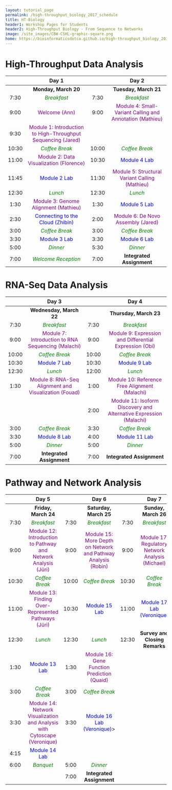 ```yaml
---
layout: tutorial_page
permalink: /high-throughput_biology_2017_schedule
title: HT-Biology
header1: Workshop Pages for Students
header2: High-Throughput Biology - From Sequence to Networks
image: /site_images/CBW-CSHL-graphic-square.png
home: https://bioinformaticsdotca.github.io/high-throughput_biology_2017
---
```


# High-Throughput Data Analysis

| | **Day 1** | | **Day 2** |
| :---: | :---: | :---: | :---: |
| | **Monday, March 20** | | **Tuesday, March 21** |
| 7:30 | <font color="green">*Breakfast*</font> | 7:30 | <font color="green">*Breakfast*</font> |
| 9:00 | <font color="purple">Welcome (Ann)</font> | 9:00 | <font color="purple">Module 4: Small-Variant Calling and Annotation (Mathieu)</font> |
| 9:30 | <font color="purple">Module 1: Introduction to High-Throughput Sequencing (Jared)</font> | | |
| 10:30 | <font color="green">*Coffee Break*</font> | 10:00 | <font color="green">*Coffee Break*</font> |
| 11:00 | <font color="purple">Module 2: Data Visualization (Florence) </font> | 10:30 | <font color="blue">Module 4 Lab</font> |
| 11:45 | <font color="blue">Module 2 Lab</font> | 11:30 | <font color="purple">Module 5: Structural Variant Calling (Mathieu)</font> |
| 12:30 | <font color="green">*Lunch*</font> | 12:30 | <font color="green">*Lunch*</font> |
| 1:30 | <font color="purple">Module 3: Genome Alignment (Mathieu) </font> | 1:30 | <font color="blue">Module 5 Lab</font> |
| 2:30 | <font color="blue">Connecting to the Cloud (Zhibin)</font> | 2:00 | <font color="purple">Module 6: De Novo Assembly (Jared)</font> |
| 3:00 | <font color="green">*Coffee Break*</font> | 3:00 | <font color="green">*Coffee Break*</font> |
| 3:30 | <font color="blue">Module 3 Lab</font> | 3:30 | <font color="blue">Module 6 Lab</font> |
| 5:00 | <font color="green">*Dinner*</font> | 5:30 | <font color="green">*Dinner*</font> |
| 7:00 | <font color="green">*Welcome Reception*</font> | 7:00 | **Integrated Assignment** |

# RNA-Seq Data Analysis

| | **Day 3** | | **Day 4** |
| :---: | :---: | :---: | :---: |
| | **Wednesday, March 22** | | **Thursday, March 23** |
| 7:30 | <font color="green">*Breakfast*</font> | 7:30 | <font color="green">*Breakfast*</font> |
| 9:00 | <font color="purple">Module 7: Introduction to RNA Sequencing (Malachi)</font> | 9:00 | <font color="purple">Module 9: Expression and Differential Expression (Obi)</font> |
| 10:00 | <font color="green">*Coffee Break*</font> | 10:00 | <font color="green">*Coffee Break*</font> |
| 10:30 |  <font color="blue">Module 7 Lab</font> | 10:30 |  <font color="blue">Module 9 Lab</font> |
| 12:30 | <font color="green">*Lunch*</font> | 12:00 | <font color="green">*Lunch*</font> |
| 1:30 |  <font color="purple">Module 8: RNA-Seq Alignment and Visualization (Fouad)</font> | 1:00 | <font color="purple">Module 10: Reference Free Alignment (Malachi)</font> |
| | | 2:00 | <font color="purple">Module 11: Isoform Discovery and Alternative Expression (Malachi)</font> |
| 3:00 | <font color="green">*Coffee Break*</font> | 3:30 | <font color="green">*Coffee Break*</font> |
| 3:30 |  <font color="blue">Module 8 Lab</font> | 4:00 | <font color="blue">Module 11 Lab</font> |
| 5:00 | <font color="green">*Dinner*</font> | 5:00 | <font color="green">*Dinner*</font> |
| 7:00 | **Integrated Assignment** | 7:00 | **Integrated Assignment** |

# Pathway and Network Analysis

| | **Day 5** | | **Day 6** | | **Day 7** |
| :---: | :---: | :---: | :---: | :---: | :---: |
| | **Friday, March 24** | | **Saturday, March 25** | | **Sunday, March 26** |
| 7:30 | <font color="green">*Breakfast*</font> | 7:30 | <font color="green">*Breakfast*</font> | 7:30 | <font color="green">*Breakfast*</font> |
| 9:00 | <font color="purple">Module 12: Introduction to Pathway and Network Analysis (Jüri)</font> | 9:00 | <font color="purple">Module 15: More Depth on Network and Pathway Analysis (Robin)</font> | 9:00 | <font color="purple">Module 17: Regulatory Network Analysis (Michael)</font> |
| 10:30 | <font color="green">*Coffee Break*</font> | 10:00 | <font color="green">*Coffee Break*</font> | 10:30 | <font color="green">*Coffee Break*</font> |
| 11:00 | <font color="purple">Module 13: Finding Over-Represented Pathways (Jüri)</font> | 10:30 | <font color="blue">Module 15 Lab</font> | 11:00 |  <font color="blue">Module 17 Lab (Veronique)</font> |
| 12:30 | <font color="green">*Lunch*</font> | 12:30 | <font color="green">*Lunch*</font> | 12:30 | **Survey and Closing Remarks** |
| 1:30 | <font color="blue">Module 13 Lab</font> | 1:30 | <font color="purple">Module 16: Gene Function Prediction (Quaid)</font> | | |
| 3:00 | <font color="green">*Coffee Break*</font> | 3:00 | <font color="green">*Coffee Break*</font> | | |
| 3:30 | <font color="purple">Module 14: Network Visualization and Analysis with Cytoscape (Veronique)</font> | 3:30 | <font color="blue">Module 16 Lab (Veronique)</font>> |
| 4:15 | <font color="blue">Module 14 Lab</font> | | | | |
| 6:00 | <font color="green">*Banquet*</font> | 5:00 | <font color="green">*Dinner*</font> | | |
| | | 7:00 | **Integrated Assignment** |


